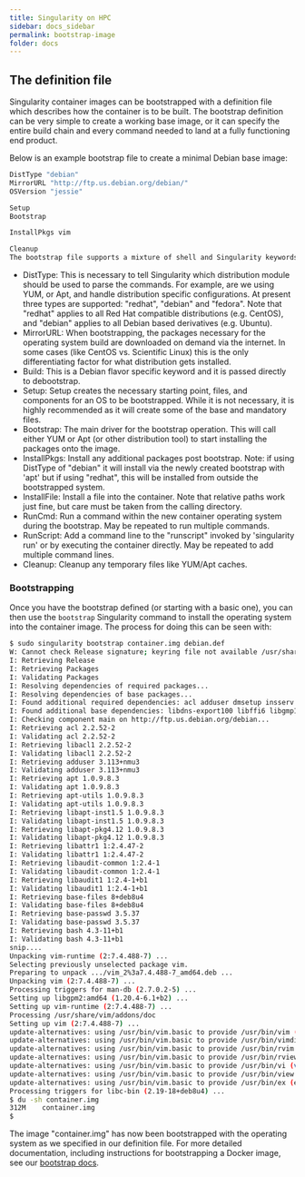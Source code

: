 ```yaml
---
title: Singularity on HPC
sidebar: docs_sidebar
permalink: bootstrap-image
folder: docs
---
```


## The definition file
Singularity container images can be bootstrapped with a definition file which describes how the container is to be built. The bootstrap definition can be very simple to create a working base image, or it can specify the entire build chain and every command needed to land at a fully functioning end product.

Below is an example bootstrap file to create a minimal Debian base image:

```bash
DistType "debian"
MirrorURL "http://ftp.us.debian.org/debian/"
OSVersion "jessie"

Setup
Bootstrap

InstallPkgs vim

Cleanup
The bootstrap file supports a mixture of shell and Singularity keywords and syntax. Here is a list of the supported Singularity keywords:
```

- DistType: This is necessary to tell Singularity which distribution module should be used to parse the commands. For example, are we using YUM, or Apt, and handle distribution specific configurations. At present three types are supported: "redhat", "debian" and "fedora". Note that "redhat" applies to all Red Hat compatible distributions (e.g. CentOS), and "debian" applies to all Debian based derivatives (e.g. Ubuntu).
- MirrorURL: When bootstrapping, the packages necessary for the operating system build are downloaded on demand via the internet. In some cases (like CentOS vs. Scientific Linux) this is the only differentiating factor for what distribution gets installed.
- Build: This is a Debian flavor specific keyword and it is passed directly to debootstrap.
- Setup: Setup creates the necessary starting point, files, and components for an OS to be bootstrapped. While it is not necessary, it is highly recommended as it will create some of the base and mandatory files.
- Bootstrap: The main driver for the bootstrap operation. This will call either YUM or Apt (or other distribution tool) to start installing the packages onto the image.
- InstallPkgs: Install any additional packages post bootstrap. Note: if using DistType of "debian" it will install via the newly created bootstrap with 'apt' but if using "redhat", this will be installed from outside the bootstrapped system.
- InstallFile: Install a file into the container. Note that relative paths work just fine, but care must be taken from the calling directory.
- RunCmd: Run a command within the new container operating system during the bootstrap. May be repeated to run multiple commands.
- RunScript: Add a command line to the "runscript" invoked by 'singularity run' or by executing the container directly. May be repeated to add multiple command lines.
- Cleanup: Cleanup any temporary files like YUM/Apt caches.

### Bootstrapping
Once you have the bootstrap defined (or starting with a basic one), you can then use the `bootstrap` Singularity command to install the operating system into the container image. The process for doing this can be seen with:

```bash
$ sudo singularity bootstrap container.img debian.def 
W: Cannot check Release signature; keyring file not available /usr/share/keyrings/debian-archive-keyring.gpg
I: Retrieving Release 
I: Retrieving Packages 
I: Validating Packages 
I: Resolving dependencies of required packages...
I: Resolving dependencies of base packages...
I: Found additional required dependencies: acl adduser dmsetup insserv libaudit-common libaudit1 libbz2-1.0 libcap2 libcap2-bin libcryptsetup4 libdb5.3 libdebconfclient0 libdevmapper1.02.1 libgcrypt20 libgpg-error0 libkmod2 libncursesw5 libprocps3 libsemanage-common libsemanage1 libslang2 libsystemd0 libudev1 libustr-1.0-1 procps systemd systemd-sysv udev 
I: Found additional base dependencies: libdns-export100 libffi6 libgmp10 libgnutls-deb0-28 libgnutls-openssl27 libhogweed2 libicu52 libidn11 libirs-export91 libisc-export95 libisccfg-export90 libmnl0 libnetfilter-acct1 libnettle4 libnfnetlink0 libp11-kit0 libpsl0 libtasn1-6 
I: Checking component main on http://ftp.us.debian.org/debian...
I: Retrieving acl 2.2.52-2
I: Validating acl 2.2.52-2
I: Retrieving libacl1 2.2.52-2
I: Validating libacl1 2.2.52-2
I: Retrieving adduser 3.113+nmu3
I: Validating adduser 3.113+nmu3
I: Retrieving apt 1.0.9.8.3
I: Validating apt 1.0.9.8.3
I: Retrieving apt-utils 1.0.9.8.3
I: Validating apt-utils 1.0.9.8.3
I: Retrieving libapt-inst1.5 1.0.9.8.3
I: Validating libapt-inst1.5 1.0.9.8.3
I: Retrieving libapt-pkg4.12 1.0.9.8.3
I: Validating libapt-pkg4.12 1.0.9.8.3
I: Retrieving libattr1 1:2.4.47-2
I: Validating libattr1 1:2.4.47-2
I: Retrieving libaudit-common 1:2.4-1
I: Validating libaudit-common 1:2.4-1
I: Retrieving libaudit1 1:2.4-1+b1
I: Validating libaudit1 1:2.4-1+b1
I: Retrieving base-files 8+deb8u4
I: Validating base-files 8+deb8u4
I: Retrieving base-passwd 3.5.37
I: Validating base-passwd 3.5.37
I: Retrieving bash 4.3-11+b1
I: Validating bash 4.3-11+b1
snip....
Unpacking vim-runtime (2:7.4.488-7) ...
Selecting previously unselected package vim.
Preparing to unpack .../vim_2%3a7.4.488-7_amd64.deb ...
Unpacking vim (2:7.4.488-7) ...
Processing triggers for man-db (2.7.0.2-5) ...
Setting up libgpm2:amd64 (1.20.4-6.1+b2) ...
Setting up vim-runtime (2:7.4.488-7) ...
Processing /usr/share/vim/addons/doc
Setting up vim (2:7.4.488-7) ...
update-alternatives: using /usr/bin/vim.basic to provide /usr/bin/vim (vim) in auto mode
update-alternatives: using /usr/bin/vim.basic to provide /usr/bin/vimdiff (vimdiff) in auto mode
update-alternatives: using /usr/bin/vim.basic to provide /usr/bin/rvim (rvim) in auto mode
update-alternatives: using /usr/bin/vim.basic to provide /usr/bin/rview (rview) in auto mode
update-alternatives: using /usr/bin/vim.basic to provide /usr/bin/vi (vi) in auto mode
update-alternatives: using /usr/bin/vim.basic to provide /usr/bin/view (view) in auto mode
update-alternatives: using /usr/bin/vim.basic to provide /usr/bin/ex (ex) in auto mode
Processing triggers for libc-bin (2.19-18+deb8u4) ...
$ du -sh container.img 
312M    container.img
$ 
```

The image "container.img" has now been bootstrapped with the operating system as we specified in our definition file. For more detailed documentation, including instructions for bootstrapping a Docker image, see our <a href="/bootstrap">bootstrap docs</a>.
